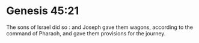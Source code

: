 # Genesis 45:21

The sons of Israel did so : and Joseph gave them wagons, according to the command of Pharaoh, and gave them provisions for the journey.
